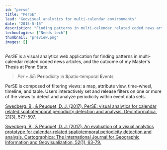```yaml
---
id: "perse"
title: "PerSE"
lead: "Geovisual analytics for multi-calendar environments"
date: "2015-5-15"
description: "Finding patterns in multi-calendar related coded news articles. Master's thesis."
technologies: ["Needs tech"]
thumbnail: "preview.png"
images: []
---
```

*PerSE* is a visual analytics web application for finding patterns in multi-calendar related coded news articles, and the outcome of my Master's Thesis at Penn State. 

> *Per &bull; SE*: **Per**iodicity in **S**patio-temporal **E**vents

PerSE is composed of filtering views: a map, attribute view, time-wheel, timeline, and table. Users interactively set and release filters on one or more of the views to detect and analyze periodicity within event data sets.

[Swedberg, B., & Peuquet, D. J. (2017). PerSE: visual analytics for calendar related spatiotemporal periodicity detection and analysis. GeoInformatica, 21(3), 577-597.](http://dx.doi.org/10.1007/s10707-016-0280-z)

[Swedberg, B., & Peuquet, D. J. (2017). An evaluation of a visual analytics prototype for calendar-related spatiotemporal periodicity detection and analysis. Cartographica: The International Journal for Geographic Information and Geovisualization, 52(1), 63-79.](https://doi.org/10.3138/cart.52.1.3820)
